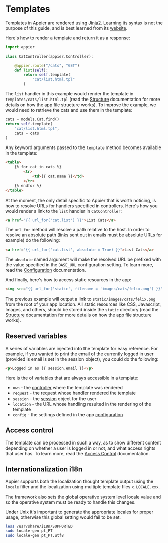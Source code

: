 # Templates

Templates in Appier are rendered using [Jinja2](http://jinja.pocoo.org/). Learning
its syntax is not the purpose of this guide, and is best learned from its
[website](http://jinja.pocoo.org/).

Here's how to render a template and return it as a response:

```python
import appier

class CatController(appier.Controller):

    @appier.route("/cats", "GET")
    def list(self):
        return self.template(
            "cat/list.html.tpl"
        )
```

The `list` handler in this example would render the template in
`templates/cats/list.html.tpl` (read the [Structure](structure.md)
documentation for more details on how the app file structure works).
To improve the example, we would need to retrieve the cats and use
them in the template:

```python
cats = models.Cat.find()
return self.template(
    "cat/list.html.tpl",
    cats = cats
)
```

Any keyword arguments passed to the `template` method becomes available in the template:

```html
<table>
    {% for cat in cats %}
        <tr>
            <td>{{ cat.name }}</td>
        </tr>
    {% endfor %}
</table>
```

At the moment, the only detail specific to Appier that is worth noticing, is how to resolve
URLs for handlers specified in controllers. Here's how you would render a link to the
`list` handler in `CatController`:

```html
<a href="{{ url_for('cat.list') }}">List Cats</a>
```

The `url_for` method will resolve a path relative to the host. In order to resolve an absolute path
(links sent out in emails must be absolute URLs for example) do the following:

```html
<a href="{{ url_for('cat.list', absolute = True) }}">List Cats</a>
```

The `absolute` named argument will make the resolved URL be prefixed with the value specified
in the `BASE_URL` configuration setting. To learn more, read the [Configuration](configuration.md)
documentation.

And finally, here's how to access static resources in the app:

```html
<img src="{{ url_for('static', filename = 'images/cats/felix.png') }}" />
```

The previous example will output a link to `static/images/cats/felix.png` from
the root of your app location. All static resources like CSS, Javascript, Images,
and others, should be stored inside the `static` directory (read the [Structure](structure.md)
documentation for more details on how the app file structure works).

## Reserved variables

A series of variables are injected into the template for easy reference. For example,
if you wanted to print the email of the currently logged in user (provided is email
is set in the session object), you could do the following:

```html
<p>Logged in as {{ session.email }}</p>
```

Here is the of variables that are always accessible in a template:

* `own` - the [controller](controllers.md) where the template was rendered
* `request` - the request whose handler rendered the template
* `session` - the [session](sessions.md) object for the user
* `location` - the URL whose handling resulted in the rendering of the template
* `config` - the settings defined in the app [configuration](configuration.md)

## Access control

The template can be processed in such a way, as to show different content depending
on whether a user is logged in or not, and what access rights that user has. To learn
more, read the [Access Control](access_control.md) documentation.

## Internationalization i18n

Appier supports both the localization thought template output using the `locale` filter
and the localization using multiple template files `x.LOCALE.xxx`.

The framework also sets the global operative system level locale value and so the operative
system must be ready to handle this changes.

Under Unix it's important to generate the appropriate locales for proper usage, otherwise
this global setting would fail to be set.

```bash
less /usr/share/i18n/SUPPORTED
sudo locale-gen pt_PT
sudo locale-gen pt_PT.utf8
```
